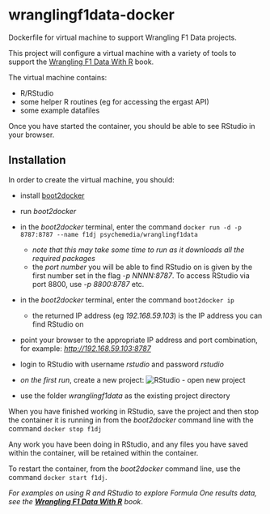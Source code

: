 wranglingf1data-docker
======================

Dockerfile for virtual machine to support Wrangling F1 Data projects.

This project will configure a virtual machine with a variety of tools to support the  [Wrangling F1 Data With R](https://leanpub.com/wranglingf1datawithr/) book.

The virtual machine contains:

* R/RStudio
* some helper R routines (eg for accessing the ergast API)
* some example datafiles

Once you have started the container, you should be able to see RStudio in your browser.

## Installation

In order to create the virtual machine, you should:

* install [boot2docker](http://boot2docker.io/)
* run *boot2docker*
* in the *boot2docker* terminal, enter the command `docker run -d -p 8787:8787 --name f1dj psychemedia/wranglingf1data`
	* *note that this may take some time to run as it downloads all the required packages*
	* the *port number* you will be able to find RStudio on is given by the first number set in the flag *-p NNNN:8787*. To access RStudio via port 8800, use  *-p 8800:8787* etc.
* in the  *boot2docker* terminal, enter the command `boot2docker ip`
	* the returned IP address (eg *192.168.59.103*) is the IP address you can find RStudio on
* point your browser to the appropriate IP address and port combination, for example: *http://192.168.59.103:8787*
* login to RStudio with username *rstudio* and password *rstudio*
* *on the first run*, create a new project: ![RStudio - open new project](https://farm8.staticflickr.com/7547/16017885150_b38d0d338f_o.png)

* use the folder *wranglingf1data* as the existing project directory

When you have finished working in RStudio, save the project and then stop the container it is running in from the *boot2docker* command line with the command `docker stop f1dj`

Any work you have been doing in RStudio, and any files you have saved within the container, will be retained within the container.

To restart the container, from the *boot2docker* command line, use the command `docker start f1dj`.


*For examples on using R and RStudio to explore Formula One results data, see the __[Wrangling F1 Data With R](https://leanpub.com/wranglingf1datawithr/)__ book*.
	
